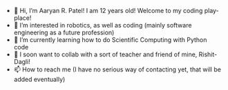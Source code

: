 - 👋 Hi, I’m Aaryan R. Patel! I am 12 years old! Welcome to my coding play-place!
- 👀 I’m interested in robotics, as well as coding (mainly software engineering as a future profession)
- 🌱 I’m currently learning how to do Scientific Computing with Python code
- 💞️ I soon want to collab with a sort of teacher and friend of mine, Rishit-Dagli!
- 📫 How to reach me (I have no serious way of contacting yet, that will be added eventually)

<!---
Aaryan-Patel2/Aaryan-Patel2 is a ✨ special ✨ repository because its `README.md` (this file) appears on your GitHub profile.
You can click the Preview link to take a look at your changes.
--->
